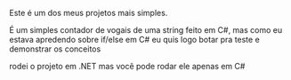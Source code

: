 Este é um dos meus projetos mais simples. 

É um simples contador de vogais de uma string feito em C#, mas como eu estava apredendo sobre if/else em C# eu quis logo botar pra teste e demonstrar os conceitos

rodei o projeto em .NET mas você pode rodar ele apenas em C#
